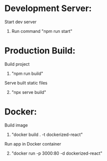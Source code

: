 # Development Server:
Start dev server
1. Run command "npm run start"

# Production Build:
Build project
1. "npm run build"

Serve built static files

2. "npx serve build"

# Docker:
Build image
1. "docker build . -t dockerized-react"

Run app in Docker container

2. "docker run -p 3000:80 -d dockerized-react"
